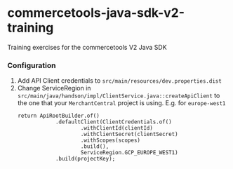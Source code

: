# commercetools-java-sdk-v2-training
Training exercises for the commercetools V2 Java SDK

### Configuration

1. Add API Client credentials to `src/main/resources/dev.properties.dist`
2. Change ServiceRegion in `src/main/java/handson/impl/ClientService.java::createApiClient` to the one that your `MerchantCentral` project is using. E.g. for `europe-west1`
    ```
    return ApiRootBuilder.of()
                .defaultClient(ClientCredentials.of()
                        .withClientId(clientId)
                        .withClientSecret(clientSecret)
                        .withScopes(scopes)
                        .build(),
                        ServiceRegion.GCP_EUROPE_WEST1)
                .build(projectKey);
    ```
